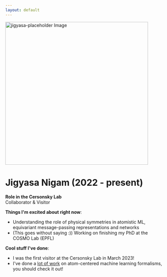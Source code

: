 ```yaml
---
layout: default
---
```


<head>
<style>
.profile-container {
 display: flex;
 flex-direction: row;
 flex-wrap: wrap;
 justify-content: center;
 align-items: center;
 gap: 15px 15px;
 max-width: 100%;
 margin-left: auto;
 margin-right: auto;
 margin-top: 20px;
 margin-bottom: 20px;
}
.extra {
 object-fit: cover;
 text-align: center;
 max-width: 20em;
 max-height: 24em;
}
.profile {
 width: 32em;
 height: 32em;
 object-fit: cover;
}

@media print, screen and (max-width: 720px) {
 .profile {
  width: 100%;
 }
}

</style>
</head>

<!-- Replace `example_student` with your name -->
<img src="{{ site.baseurl }}/assets/img/jigyasa_nigam.png" alt="jigyasa-placeholder Image" class="center profile">

<!-- Replace `Example Student` with your name and include your start date-->
# **Jigyasa Nigam (2022 - present)**

<!-- Choose your title -- feel free to be professionally silly -->
**Role in the Cersonsky Lab**\
Collaborator & Visitor

<!-- Name at least one research topic amongst this list -->
**Things I'm excited about right now**: 
* Understanding the role of physical symmetries in atomistic ML, equivariant message-passing representations and networks   
* (This goes without saying :)) Working on finishing my PhD at the COSMO Lab (EPFL) 

<!-- Ultimately, we'll use this section to
     include papers and talks, and contributions
     But for now put whatever you want -->
**Cool stuff I've done**: 
* I was the first visitor at the Cersonsky Lab in March 2023! 
* I've done a [lot of work](https://scholar.google.com/citations?user=9SQo-l0AAAAJ&hl=en&oi=ao) on atom-centered machine learning formalisms, you should check it out!


<!-- If you have photos you would like to exhibit,
     save them as `/assets/member_images/your_name_photo_#.png`
     and replace example_student below -->



